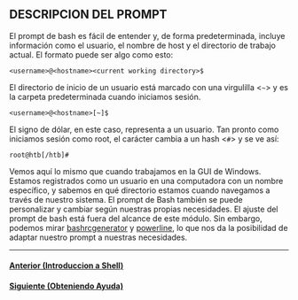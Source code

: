 ## DESCRIPCION DEL PROMPT

El prompt de bash es fácil de entender y, de forma predeterminada, incluye información como el usuario, el nombre de host y el directorio de trabajo actual. El formato puede ser algo como esto:

~~~
<username>@<hostname><current working directory>$
~~~

El directorio de inicio de un usuario está marcado con una virgulilla <`~`> y es la carpeta predeterminada cuando iniciamos sesión.

~~~
<username>@<hostname>[~]$
~~~

El signo de dólar, en este caso, representa a un usuario. Tan pronto como iniciamos sesión como root, el carácter cambia a un hash <`#`> y se ve así:

~~~
root@htb[/htb]#
~~~

Vemos aquí lo mismo que cuando trabajamos en la GUI de Windows. Estamos registrados como un usuario en una computadora con un nombre específico, y sabemos en qué directorio estamos cuando navegamos a través de nuestro sistema. El prompt de Bash también se puede personalizar y cambiar según nuestras propias necesidades. El ajuste del prompt de bash está fuera del alcance de este módulo. Sin embargo, podemos mirar [bashrcgenerator](http://bashrcgenerator.com/) y [powerline](https://github.com/powerline/powerline), lo que nos da la posibilidad de adaptar nuestro prompt a nuestras necesidades.
___
#### [Anterior (Introduccion a Shell)]()
#### [Siguiente (Obteniendo Ayuda)]()
